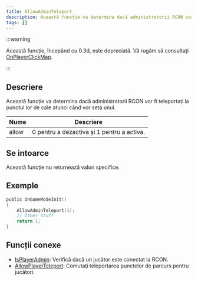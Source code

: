 ```yaml
---
title: AllowAdminTeleport
description: Această funcție va determina dacă administratorii RCON vor fi teleportați la punctul lor de cale atunci când vor seta unul.
tags: []
---
```


:::warning

Această funcție, începând cu 0.3d, este depreciată. Vă rugăm să consultați [OnPlayerClickMap](../callbacks/OnPlayerClickMap.md).

:::

## Descriere

Această funcție va determina dacă administratorii RCON vor fi teleportați la punctul lor de cale atunci când vor seta unul.

| Nume  | Descriere                   |
| ----- | ----------------------------- |
| allow | 0 pentru a dezactiva și 1 pentru a activa. |

## Se intoarce

Această funcție nu returnează valori specifice.

## Exemple

```c
public OnGameModeInit()
{
    AllowAdminTeleport(1);
    // Other stuff
    return 1;
}
```

## Funcții conexe

- [IsPlayerAdmin](IsPlayerAdmin.md): Verifică dacă un jucător este conectat la RCON.
- [AllowPlayerTeleport](AllowPlayerTeleport.md): Comutați teleportarea punctelor de parcurs pentru jucători.
